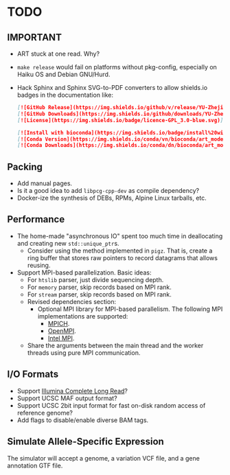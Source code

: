 # TODO

## IMPORTANT

- ART stuck at one read. Why?
- `make release` would fail on platforms without pkg-config, especially on Haiku OS and Debian GNU/Hurd.
- Hack Sphinx and Sphinx SVG-to-PDF converters to allow shields.io badges in the documentation like:

  ```markdown
  [![GitHub Release](https://img.shields.io/github/v/release/YU-Zhejian/art_modern)](https://github.com/YU-Zhejian/art_modern/)
  [![GitHub Downloads](https://img.shields.io/github/downloads/YU-Zhejian/art_modern/total.svg)](https://github.com/YU-Zhejian/art_modern/releases/)
  [![License](https://img.shields.io/badge/licence-GPL_3.0-blue.svg)](https://www.gnu.org/licenses/)
  
  [![Install with bioconda](https://img.shields.io/badge/install%20with-bioconda-brightgreen.svg)](http://bioconda.github.io/recipes/art_modern/README.html)
  [![Conda Version](https://img.shields.io/conda/vn/bioconda/art_modern)](https://anaconda.org/bioconda/art_modern)
  [![Conda Downloads](https://img.shields.io/conda/dn/bioconda/art_modern)](https://anaconda.org/bioconda/art_modern)
  ```

## Packing

- Add manual pages.
- Is it a good idea to add `libpcg-cpp-dev` as compile dependency?
- Docker-ize the synthesis of DEBs, RPMs, Alpine Linux tarballs, etc.

## Performance

- The home-made "asynchronous IO" spent too much time in deallocating and creating new `std::unique_ptr`s.
  - Consider using the method implemented in `pigz`. That is, create a ring buffer that stores raw pointers to record datagrams that allows reusing.
- Support MPI-based parallelization. Basic ideas:
  - For `htslib` parser, just divide sequencing depth.
  - For `memory` parser, skip records based on MPI rank.
  - For `stream` parser, skip records based on MPI rank.
  - Revised dependencies section:
    - Optional MPI library for MPI-based parallelism. The following MPI implementations are supported:
      - [MPICH](https://www.mpich.org/).
      - [OpenMPI](https://www.open-mpi.org/).
      - [Intel MPI](https://www.intel.com/content/www/us/en/developer/tools/oneapi/mpi-library.html).
  - Share the arguments between the main thread and the worker threads using pure MPI communication.

## I/O Formats

- Support [Illumina Complete Long Read](https://www.illumina.com/products/by-brand/complete-long-reads-portfolio.html)?
- Support UCSC MAF output format?
- Support UCSC 2bit input format for fast on-disk random access of reference genome?
- Add flags to disable/enable diverse BAM tags.

## Simulate Allele-Specific Expression

The simulator will accept a genome, a variation VCF file, and a gene annotation GTF file.
